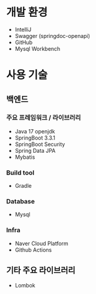# 개발 환경
- IntelliJ
- Swagger (springdoc-openapi)
- GitHub
- Mysql Workbench

# 사용 기술

## 백엔드

### 주요 프레임워크 / 라이브러리
- Java 17 openjdk
- SpringBoot 3.3.1
- SpringBoot Security
- Spring Data JPA
- Mybatis

### Build tool
- Gradle

### Database
- Mysql

### Infra
- Naver Cloud Platform
- Github Actions

## 기타 주요 라이브러리
- Lombok